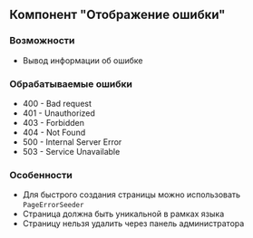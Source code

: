 ## Компонент "Отображение ошибки"

### Возможности
* Вывод информации об ошибке

### Обрабатываемые ошибки

* 400 - Bad request
* 401 - Unauthorized
* 403 - Forbidden
* 404 - Not Found
* 500 - Internal Server Error
* 503 - Service Unavailable

### Особенности

* Для быстрого создания страницы можно использовать `PageErrorSeeder`
* Страница должна быть уникальной в рамках языка
* Страницу нельзя удалить через панель администратора

